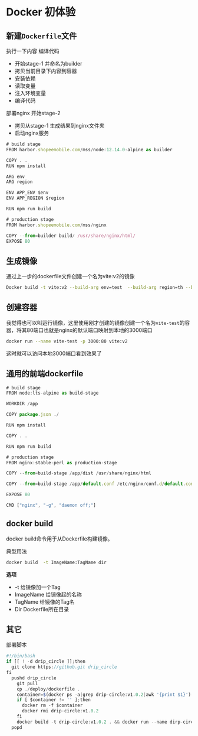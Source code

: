 # Docker 初体验
## 新建`Dockerfile`文件
执行一下内容
编译代码
- 开始stage-1 并命名为builder
- 拷贝当前目录下内容到容器
- 安装依赖
- 读取变量
- 注入环境变量
- 编译代码


部署nginx
开始stage-2 
- 拷贝从stage-1 生成结果到nginx文件夹
- 启动nginx服务

```js
# build stage
FROM harbor.shopeemobile.com/mss/node:12.14.0-alpine as builder

COPY . .
RUN npm install

ARG env
ARG region

ENV APP_ENV $env
ENV APP_REGION $region

RUN npm run build

# production stage
FROM harbor.shopeemobile.com/mss/nginx

COPY --from=builder build/ /usr/share/nginx/html/
EXPOSE 80

```

## 生成镜像
通过上一步的dockerfile文件创建一个名为vite:v2的镜像
```sh
Docker build -t vite:v2 --build-arg env=test  --build-arg region=th --build-arg sentryRelease=vn_test_vite-test_1631522092956 .
```

## 创建容器
我觉得也可以叫运行镜像，这里使用刚才创建的镜像创建一个名为`vite-test`的容器，将其80端口也就是nginx的默认端口映射到本地的3000端口
```sh
docker run --name vite-test -p 3000:80 vite:v2
```
这时就可以访问本地3000端口看到效果了

## 通用的前端dockerfile
```js
# build stage
FROM node:lts-alpine as build-stage

WORKDIR /app

COPY package.json ./

RUN npm install

COPY . .

RUN npm run build

# production stage
FROM nginx:stable-perl as production-stage

COPY --from=build-stage /app/dist /usr/share/nginx/html

COPY --from=build-stage /app/default.conf /etc/nginx/conf.d/default.conf

EXPOSE 80

CMD ["nginx", "-g", "daemon off;"]
```

## docker build
docker build命令用于从Dockerfile构建镜像。

典型用法
```sh
docker build  -t ImageName:TagName dir
```

**选项**

- -t 给镜像加一个Tag
- ImageName 给镜像起的名称
- TagName 给镜像的Tag名
- Dir Dockerfile所在目录


## 其它
部署脚本
```js
#!/bin/bash
if [[ ! -d drip_circle ]];then
  git clone https://github.git drip_circle
fi
  pushd drip_circle
    git pull
    cp ./deploy/dockerfile .
    container=$(docker ps -a|grep drip-circle:v1.0.2|awk '{print $1}')
    if [ $container != '' ];then
      docker rm -f $container
      docker rmi drip-circle:v1.0.2
    fi
    docker build -t drip-circle:v1.0.2 . && docker run --name dirp-circle-container -d -p 3001:80 drip-circle:v1.0.2
  popd
```
